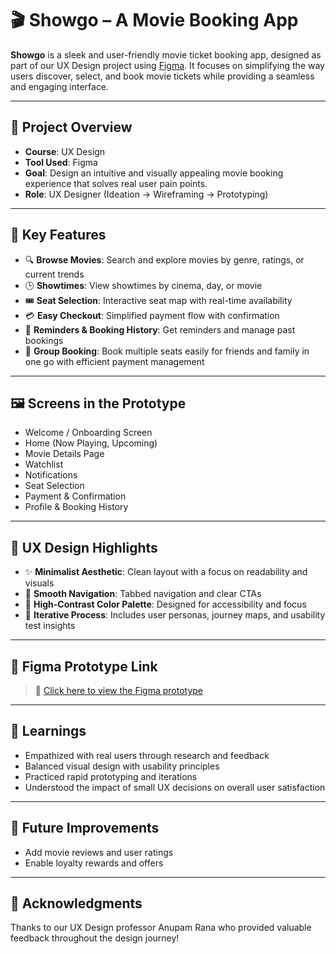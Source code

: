 # 🎬 Showgo – A Movie Booking App

**Showgo** is a sleek and user-friendly movie ticket booking app, designed as part of our UX Design project using [Figma](https://figma.com). It focuses on simplifying the way users discover, select, and book movie tickets while providing a seamless and engaging interface.

---

## 📌 Project Overview

- **Course**: UX Design
- **Tool Used**: Figma
- **Goal**: Design an intuitive and visually appealing movie booking experience that solves real user pain points.
- **Role**: UX Designer (Ideation → Wireframing → Prototyping)

---

## 🎯 Key Features

- 🔍 **Browse Movies**: Search and explore movies by genre, ratings, or current trends  
- 🕒 **Showtimes**: View showtimes by cinema, day, or movie  
- 🎟️ **Seat Selection**: Interactive seat map with real-time availability  
- 💳 **Easy Checkout**: Simplified payment flow with confirmation  
- 🔔 **Reminders & Booking History**: Get reminders and manage past bookings
- 👥 **Group Booking**: Book multiple seats easily for friends and family in one go with efficient payment management

---

## 🖼️ Screens in the Prototype

- Welcome / Onboarding Screen  
- Home (Now Playing, Upcoming)  
- Movie Details Page
- Watchlist
- Notifications
- Seat Selection  
- Payment & Confirmation  
- Profile & Booking History

---

## 📱 UX Design Highlights

- ✨ **Minimalist Aesthetic**: Clean layout with a focus on readability and visuals  
- 🧭 **Smooth Navigation**: Tabbed navigation and clear CTAs  
- 🎨 **High-Contrast Color Palette**: Designed for accessibility and focus  
- 🔄 **Iterative Process**: Includes user personas, journey maps, and usability test insights

---

## 📂 Figma Prototype Link

> 🔗 [Click here to view the Figma prototype]([https://www.figma.com/design/wRsVhb9jCEQB3x8g2sjrfH/ShowGo_G29?node-id=1-2&t=bfKf949dm1YpoPeL-1](https://www.figma.com/proto/wRsVhb9jCEQB3x8g2sjrfH/ShowGo_G29?node-id=78-705&p=f&t=bGWlS0vZ2rrbxAu3-1&scaling=scale-down&content-scaling=fixed&page-id=0%3A1&starting-point-node-id=78%3A705))  


---

## 🧠 Learnings

- Empathized with real users through research and feedback  
- Balanced visual design with usability principles  
- Practiced rapid prototyping and iterations  
- Understood the impact of small UX decisions on overall user satisfaction

---

## 🚀 Future Improvements

- Add movie reviews and user ratings     
- Enable loyalty rewards and offers

---

## 🙌 Acknowledgments

Thanks to our UX Design professor Anupam Rana who provided valuable feedback throughout the design journey!
